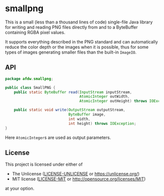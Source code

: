 smallpng
===

This is a small (less than a thousand lines of code) single-file Java library for writing and reading PNG files directly from and to a ByteBuffer containing RGBA pixel values.

It supports everything described in the PNG standard and can automatically reduce the color depth or the images when it is possible, thus for some types of images generating smaller files than the built-in `ImageIO`.

## API

```java
package afdw.smallpng;

public class SmallPNG {
    public static ByteBuffer read(InputStream inputStream,
                                  AtomicInteger outWidth,
                                  AtomicInteger outHeight) throws IOException;

    public static void write(OutputStream outputStream,
                             ByteBuffer image,
                             int width,
                             int height) throws IOException;
}
```

Here `AtomicInteger`s are used as output parameters.

## License

This project is licensed under either of

* The Unlicense ([LICENSE-UNLICENSE](LICENSE-UNLICENSE) or
  https://unlicense.org/)
* MIT license ([LICENSE-MIT](LICENSE-MIT) or
  http://opensource.org/licenses/MIT)

at your option.
